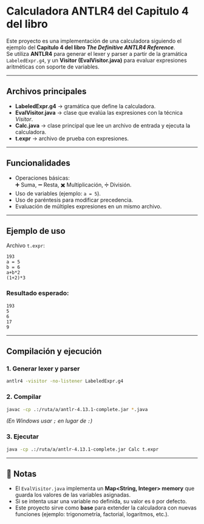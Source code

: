 # Calculadora ANTLR4 del Capitulo 4 del libro

Este proyecto es una implementación de una calculadora siguiendo el ejemplo del **Capítulo 4 del libro *The Definitive ANTLR4 Reference***.  
Se utiliza **ANTLR4** para generar el lexer y parser a partir de la gramática `LabeledExpr.g4`, y un **Visitor (EvalVisitor.java)** para evaluar expresiones aritméticas con soporte de variables.

---

## Archivos principales

- **LabeledExpr.g4** → gramática que define la calculadora.  
- **EvalVisitor.java** → clase que evalúa las expresiones con la técnica *Visitor*.  
- **Calc.java** → clase principal que lee un archivo de entrada y ejecuta la calculadora.  
- **t.expr** → archivo de prueba con expresiones.

---

## Funcionalidades

- Operaciones básicas:  
  ➕ Suma, ➖ Resta, ✖️ Multiplicación, ➗ División.  
- Uso de variables (ejemplo: `a = 5`).  
- Uso de paréntesis para modificar precedencia.  
- Evaluación de múltiples expresiones en un mismo archivo.  

---

## Ejemplo de uso

Archivo `t.expr`:

```
193
a = 5
b = 6
a+b*2
(1+2)*3
```

### Resultado esperado:

```
193
5
6
17
9
```

---

## Compilación y ejecución

### 1. Generar lexer y parser
```bash
antlr4 -visitor -no-listener LabeledExpr.g4
```

### 2. Compilar
```bash
javac -cp .:/ruta/a/antlr-4.13.1-complete.jar *.java
```

*(En Windows usar `;` en lugar de `:`)*

### 3. Ejecutar
```bash
java -cp .:/ruta/a/antlr-4.13.1-complete.jar Calc t.expr
```

---

## 📝 Notas

- El `EvalVisitor.java` implementa un **Map<String, Integer> memory** que guarda los valores de las variables asignadas.  
- Si se intenta usar una variable no definida, su valor es `0` por defecto.  
- Este proyecto sirve como **base** para extender la calculadora con nuevas funciones (ejemplo: trigonometría, factorial, logaritmos, etc.).  
